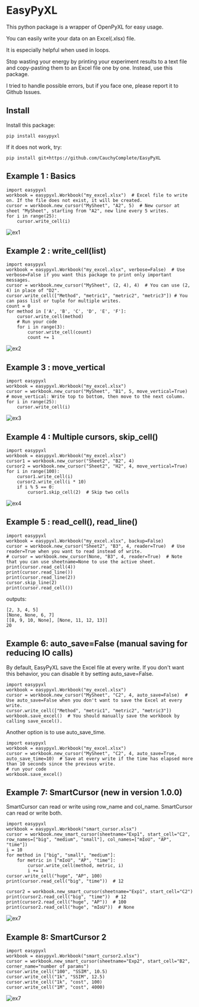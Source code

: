# EasyPyXL
 This python package is a wrapper of OpenPyXL for easy usage.

You can easily write your data on an Excel(.xlsx) file.

It is especially helpful when used in loops.

Stop wasting your energy by printing your experiment results to a text file and copy-pasting them to an Excel file one by one. Instead, use this package.

I tried to handle possible errors, but if you face one, please report it to Github Issues.

## Install
Install this package:

```pip install easypyxl```

If it does not work, try:

```pip install git+https://github.com/CauchyComplete/EasyPyXL```

## Example 1 : Basics
```angular2html
import easypyxl
workbook = easypyxl.Workbook("my_excel.xlsx")  # Excel file to write on. If the file does not exist, it will be created.
cursor = workbook.new_cursor("MySheet", "A2", 5)  # New cursor at sheet "MySheet", starting from "A2", new line every 5 writes.
for i in range(25):
    cursor.write_cell(i)
```
![ex1](https://github.com/CauchyComplete/EasyPyXL/blob/main/images/ex1.png?raw=true)

## Example 2 : write_cell(list)
```angular2html
import easypyxl
workbook = easypyxl.Workbook("my_excel.xlsx", verbose=False)  # Use verbose=False if you want this package to print only important messages. 
cursor = workbook.new_cursor("MySheet", (2, 4), 4)  # You can use (2, 4) in place of "D2".
cursor.write_cell(["Method", "metric1", "metric2", "metric3"]) # You can pass list or tuple for multiple writes.
count = 0
for method in ['A', 'B', 'C', 'D', 'E', 'F']:
    cursor.write_cell(method)
    # Run your code
    for i in range(3):
        cursor.write_cell(count)
        count += 1
```
![ex2](https://github.com/CauchyComplete/EasyPyXL/blob/main/images/ex2.png?raw=true)

## Example 3 : move_vertical
```angular2html
import easypyxl
workbook = easypyxl.Workbook("my_excel.xlsx")
cursor = workbook.new_cursor("MySheet", "B1", 5, move_vertical=True)  # move_vertical: Write top to bottom, then move to the next column.
for i in range(25):
    cursor.write_cell(i)
```
![ex3](https://github.com/CauchyComplete/EasyPyXL/blob/main/images/ex3.png?raw=true)

## Example 4 : Multiple cursors, skip_cell()
```angular2html
import easypyxl
workbook = easypyxl.Workbook("my_excel.xlsx")
cursor1 = workbook.new_cursor("Sheet2", "B2", 4)
cursor2 = workbook.new_cursor("Sheet2", "H2", 4, move_vertical=True)
for i in range(100):
    cursor1.write_cell(i)
    cursor2.write_cell(i * 10)
    if i % 5 == 0:
        cursor1.skip_cell(2)  # Skip two cells
```
![ex4](https://github.com/CauchyComplete/EasyPyXL/blob/main/images/ex4.png?raw=true)

## Example 5 : read_cell(), read_line()
```angular2html
import easypyxl
workbook = easypyxl.Workbook("my_excel.xlsx", backup=False)
cursor = workbook.new_cursor("Sheet2", "B3", 4, reader=True)  # Use reader=True when you want to read instead of write. 
# cursor = workbook.new_cursor(None, "B3", 4, reader=True)  # Note that you can use sheetname=None to use the active sheet.
print(cursor.read_cell(4))
print(cursor.read_line())
print(cursor.read_line(2))
cursor.skip_line(2)
print(cursor.read_cell())
```
outputs:
```angular2html
[2, 3, 4, 5]
[None, None, 6, 7]
[[8, 9, 10, None], [None, 11, 12, 13]]
20
```

## Example 6: auto_save=False (manual saving for reducing IO calls)
By default, EasyPyXL save the Excel file at every write. If you don't want this behavior, you can disable it by setting auto_save=False.
```angular2html
import easypyxl
workbook = easypyxl.Workbook("my_excel.xlsx")
cursor = workbook.new_cursor("MySheet", "C2", 4, auto_save=False)  # Use auto_save=False when you don't want to save the Excel at every write.
cursor.write_cell(["Method", "metric1", "metric2", "metric3"])
workbook.save_excel()  # You should manually save the workbook by calling save_excel().
```

Another option is to use auto_save_time. 
```angular2html
import easypyxl
workbook = easypyxl.Workbook("my_excel.xlsx")  
cursor = workbook.new_cursor("MySheet", "C2", 4, auto_save=True, auto_save_time=10)  # Save at every write if the time has elapsed more than 10 seconds since the previous write.
# run your code
workbook.save_excel()
```

## Example 7: SmartCursor (new in version 1.0.0)
SmartCursor can read or write using row_name and col_name. SmartCursor can read or write both.
```angular2html
import easypyxl
workbook = easypyxl.Workbook("smart_cursor.xlsx")
cursor = workbook.new_smart_cursor(sheetname="Exp1", start_cell="C2", row_names=["big", "medium", "small"], col_names=["mIoU", "AP", "time"])
i = 10
for method in ["big", "small", "medium"]:
    for metric in ["mIoU", "AP", "time"]:
        cursor.write_cell(method, metric, i)
        i += 1
cursor.write_cell("huge", "AP", 100)
print(cursor.read_cell("big", "time"))  # 12

cursor2 = workbook.new_smart_cursor(sheetname="Exp1", start_cell="C2")
print(cursor2.read_cell("big", "time"))  # 12
print(cursor2.read_cell("huge", "AP"))  # 100
print(cursor2.read_cell("huge", "mIoU"))  # None
```
![ex7](https://github.com/CauchyComplete/EasyPyXL/blob/main/images/ex7.png?raw=true)

## Example 8: SmartCursor 2
```angular2html
import easypyxl
workbook = easypyxl.Workbook("smart_cursor2.xlsx")
cursor = workbook.new_smart_cursor(sheetname="Exp2", start_cell="B2", corner_name="number of params")
cursor.write_cell("100", "SSIM", 10.5)
cursor.write_cell("1k", "SSIM", 12.5)
cursor.write_cell("1k", "cost", 100)
cursor.write_cell("1M", "cost", 4000)
```
![ex7](https://github.com/CauchyComplete/EasyPyXL/blob/main/images/ex8.png?raw=true)


